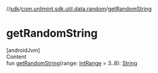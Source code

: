 //[sdk](../../index.md)/[com.unlimint.sdk.util.data.random](index.md)/[getRandomString](get-random-string.md)



# getRandomString  
[androidJvm]  
Content  
fun [getRandomString](get-random-string.md)(range: [IntRange](https://kotlinlang.org/api/latest/jvm/stdlib/kotlin.ranges/-int-range/index.html) = 3..8): [String](https://kotlinlang.org/api/latest/jvm/stdlib/kotlin/-string/index.html)  




